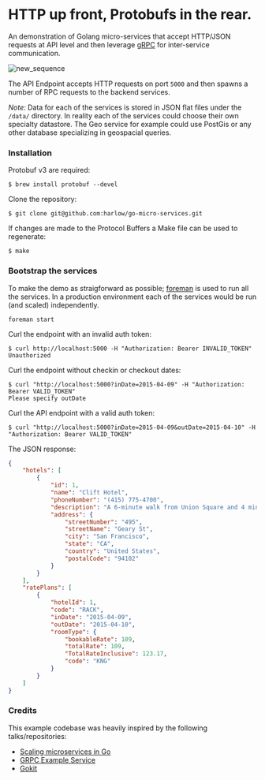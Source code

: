 # HTTP up front, Protobufs in the rear.

An demonstration of Golang micro-services that accept HTTP/JSON requests at API level and then
leverage [gRPC][1] for inter-service communication.

![new_sequence](https://cloud.githubusercontent.com/assets/739782/7439604/d1f324c2-f036-11e4-958a-6f6913049946.png)

The API Endpoint accepts HTTP requests on port `5000` and then spawns a number of RPC requests to the backend services.

_Note:_ Data for each of the services is stored in JSON flat files under the `/data/` directory. In reality each of the services could choose their own specialty datastore. The Geo service for example could use PostGis or any other database specializing in geospacial queries.

### Installation

Protobuf v3 are required:

    $ brew install protobuf --devel

Clone the repository:

    $ git clone git@github.com:harlow/go-micro-services.git

If changes are made to the Protocol Buffers a Make file can be used to regenerate:

    $ make

### Bootstrap the services

To make the demo as straigforward as possible; [foreman][2] is used to run all the services. In a production environment each of the services would be run (and scaled) independently.

    foreman start

Curl the endpoint with an invalid auth token:

    $ curl http://localhost:5000 -H "Authorization: Bearer INVALID_TOKEN"
    Unauthorized

Curl the endpoint without checkin or checkout dates:

    $ curl "http://localhost:5000?inDate=2015-04-09" -H "Authorization: Bearer VALID_TOKEN"
    Please specify outDate

Curl the API endpoint with a valid auth token:

    $ curl "http://localhost:5000?inDate=2015-04-09&outDate=2015-04-10" -H "Authorization: Bearer VALID_TOKEN"

The JSON response:

```json
{
    "hotels": [
        {
            "id": 1,
            "name": "Clift Hotel",
            "phoneNumber": "(415) 775-4700",
            "description": "A 6-minute walk from Union Square and 4 minutes from a Muni Metro station, this luxury hotel designed by Philippe Starck features an artsy furniture collection in the lobby, including work by Salvador Dali.",
            "address": {
                "streetNumber": "495",
                "streetName": "Geary St",
                "city": "San Francisco",
                "state": "CA",
                "country": "United States",
                "postalCode": "94102"
            }
        }
    ],
    "ratePlans": [
        {
            "hotelId": 1,
            "code": "RACK",
            "inDate": "2015-04-09",
            "outDate": "2015-04-10",
            "roomType": {
                "bookableRate": 109,
                "totalRate": 109,
                "TotalRateInclusive": 123.17,
                "code": "KNG"
            }
        }
    ]
}
```

### Credits

This example codebase was heavily inspired by the following talks/repositories:

* [Scaling microservices in Go][3]
* [GRPC Example Service][4]
* [Gokit][4]

[1]: http://www.grpc.io/
[2]: https://github.com/ddollar/foreman
[3]: https://speakerdeck.com/mattheath/scaling-microservices-in-go-high-load-strategy-2015
[4]: https://github.com/grpc/grpc-go/tree/master/examples/route_guide
[5]: https://github.com/go-kit/kit
